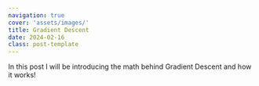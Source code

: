 ```yaml
---
navigation: true
cover: 'assets/images/'
title: Gradient Descent
date: 2024-02-16
class: post-template
---
```

In this post I will be introducing the math behind Gradient Descent and how it works!

